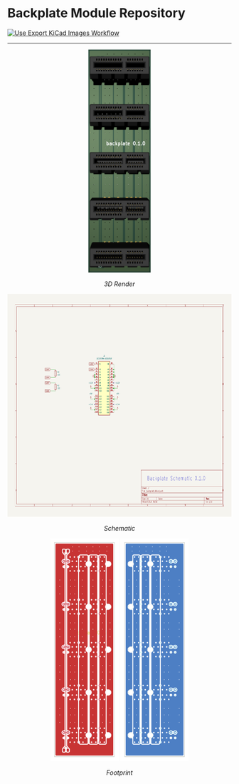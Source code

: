 # Backplate Module Repository

[![Use Export KiCad Images Workflow](https://github.com/sonicavionics/4in-backplate/actions/workflows/use-export-kicad.yml/badge.svg)](https://github.com/sonicavionics/4in-backplate/actions/workflows/use-export-kicad.yml)

---

<div align="center">

<img src="images/board.png" alt="3D Render" height="500"><br>
<p><em>3D Render</em></p>

<img src="images/sch.svg" alt="Schematic" height="500"><br>
<p><em>Schematic</em></p>

<img src="images/pcbf.svg" alt="Footprint Front" height="500">
<img src="images/pcbb.svg" alt="Footprint Back" height="500"><br>
<p><em>Footprint</em></p>

</div>
